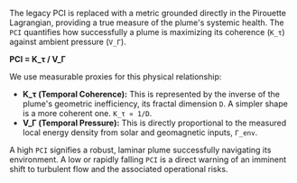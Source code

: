 The legacy PCI is replaced with a metric grounded directly in the Pirouette Lagrangian, providing a true measure of the plume's systemic health. The `PCI` quantifies how successfully a plume is maximizing its coherence (`K_τ`) against ambient pressure (`V_Γ`).

**PCI = K_τ / V_Γ**

We use measurable proxies for this physical relationship:
*   **K_τ (Temporal Coherence):** This is represented by the inverse of the plume's geometric inefficiency, its fractal dimension `D`. A simpler shape is a more coherent one. `K_τ ∝ 1/D`.
*   **V_Γ (Temporal Pressure):** This is directly proportional to the measured local energy density from solar and geomagnetic inputs, `Γ_env`.

A high `PCI` signifies a robust, laminar plume successfully navigating its environment. A low or rapidly falling `PCI` is a direct warning of an imminent shift to turbulent flow and the associated operational risks.
